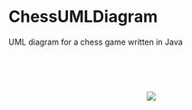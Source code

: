 # ChessUMLDiagram
UML diagram for a chess game written in Java 

<br/>
<br/>
<br/>


<p align="center">
  <img src="https://github.com/Unixado/ChessUMLDiagram/blob/master/Chess%20UML%20Diagram.svg">
</p>

